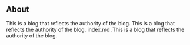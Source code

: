 ## About

This is a blog that reflects the authority of the blog. This is a blog that reflects the authority of the blog. index.md .This is a blog that reflects the authority of the blog.